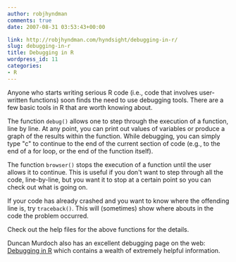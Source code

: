 ```yaml
---
author: robjhyndman
comments: true
date: 2007-08-31 03:53:43+00:00

link: http://robjhyndman.com/hyndsight/debugging-in-r/
slug: debugging-in-r
title: Debugging in R
wordpress_id: 11
categories:
- R
---
```


Anyone who starts writing serious R code (i.e., code that involves user-written functions) soon finds the need to use debugging tools. There are a few basic tools in R that are worth knowing about.

The function `debug()` allows one to step through the execution of a function, line by line. At any point, you can print out values of variables or produce a graph of the results within the function. While debugging, you can simply type "c" to continue to the end of the current  section of code (e.g., to the end of a for loop, or the end of the function itself).

The function `browser()` stops the execution of a function until the user allows it to continue. This is useful if you don't want to step through all the code, line-by-line, but you want it to stop at a certain point so you can check out what is going on.

If your code has already crashed and you want to know where the offending line is, try `traceback()`. This will (sometimes) show where abouts in the code the problem occurred.

Check out the help files for the above functions for the details.

Duncan Murdoch also has an excellent debugging page on the web:  [Debugging in R](http://www.stats.uwo.ca/faculty/murdoch/software/debuggingR/) which contains a wealth of extremely helpful information.
